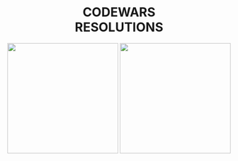 <h1 align = "center">CODEWARS<br>RESOLUTIONS</h1>
<div display = 'flex' align = 'center'>
<img src = "https://cdn.icon-icons.com/icons2/2530/PNG/512/codewars_button_icon_151901.png" width = 250px heigth = 250px>
<img src = "https://cdn.icon-icons.com/icons2/2530/PNG/512/js_button_icon_151927.png"  width = 250px heigth = 250px>
</div>
